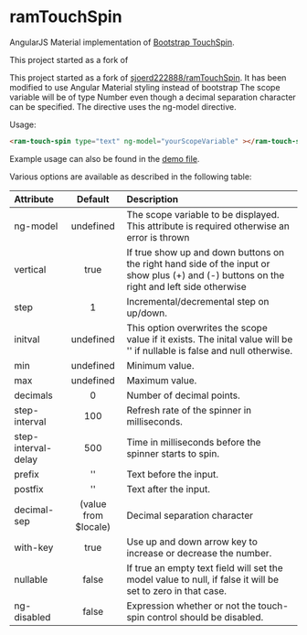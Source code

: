 # ramTouchSpin

AngularJS Material implementation of [Bootstrap TouchSpin](https://github.com/istvan-ujjmeszaros/bootstrap-touchspin).

This project started as a fork of 

This project started as a fork of [sjoerd222888/ramTouchSpin](https://github.com/sjoerd222888/ramTouchSpin). It has been modified to use Angular Material styling instead of bootstrap
The scope variable will be of type Number even though a decimal separation character can be specified. The directive uses the ng-model directive.

Usage:

```html
<ram-touch-spin type="text" ng-model="yourScopeVariable" ></ram-touch-spin>
```

Example usage can also be found in the [demo file](https://github.com/sjoerd222888/ramTouchSpin/blob/master/demo/demo.html).

Various options are available  as described  in the following table:

| Attribute           | Default              | Description |
|:------------------- |:--------------------:|:----------------------------------------------------------------------------------------------------------------------------------------------- |
| ng-model            | undefined            | The scope variable to be displayed. This attribute is required otherwise an error is thrown                                                     |
| vertical            | true                 | If true show up and down buttons on the right hand side of the input or show plus (+) and (-) buttons on the right and left side otherwise      |
| step                | 1                    | Incremental/decremental step on up/down.                                                                                                        |
| initval             | undefined            | This option overwrites the scope value if it exists. The inital value will be '' if nullable is false and null otherwise.                       |
| min                 | undefined            | Minimum value.                                                                                                                                  |
| max                 | undefined            | Maximum value.                                                                                                                                  |
| decimals            | 0                    | Number of decimal points.                                                                                                                       |
| step-interval       | 100                  | Refresh rate of the spinner in milliseconds.                                                                                                    |
| step-interval-delay | 500                  | Time in milliseconds before the spinner starts to spin.                                                                                         |
| prefix              | ''                   | Text before the input.                                                                                                                          |
| postfix             | ''                   | Text after the input.                                                                                                                           |
| decimal-sep         | (value from $locale) | Decimal separation character                                                                                                                    |
| with-key            | true                 | Use up and down arrow key to increase  or decrease the number.                                                                                  |
| nullable            | false                | If true an empty text field will set the model value to null, if false it will be set to zero in that case.                                     |
| ng-disabled         | false                | Expression whether or not the touch-spin control should be disabled.                                                                            |